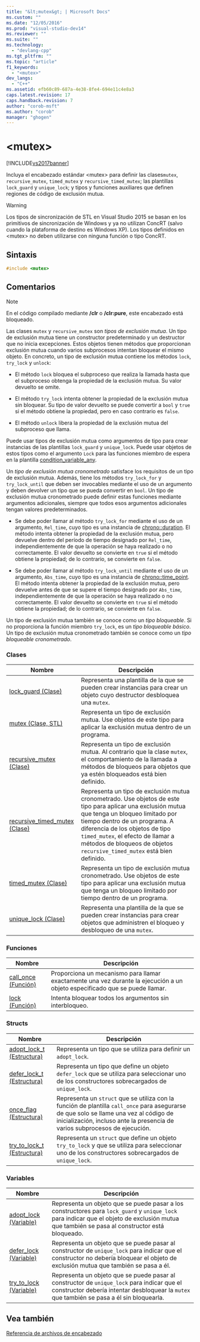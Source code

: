 ```yaml
---
title: "&lt;mutex&gt; | Microsoft Docs"
ms.custom: ""
ms.date: "12/05/2016"
ms.prod: "visual-studio-dev14"
ms.reviewer: ""
ms.suite: ""
ms.technology: 
  - "devlang-cpp"
ms.tgt_pltfrm: ""
ms.topic: "article"
f1_keywords: 
  - "<mutex>"
dev_langs: 
  - "C++"
ms.assetid: efb60c89-687a-4e38-8fe4-694e11c4e8a3
caps.latest.revision: 17
caps.handback.revision: 7
author: "corob-msft"
ms.author: "corob"
manager: "ghogen"
---
```

# &lt;mutex&gt;
[!INCLUDE[vs2017banner](../assembler/inline/includes/vs2017banner.md)]

Incluya el encabezado estándar \<mutex\> para definir las clases`mutex`, `recursive_mutex`, `timed_mutex` y `recursive_timed_mutex`; las plantillas `lock_guard` y `unique_lock`; y tipos y funciones auxiliares que definen regiones de código de exclusión mutua.  
  
> [!WARNING]
>  Los tipos de sincronización de STL en Visual Studio 2015 se basan en los primitivos de sincronización de Windows y ya no utilizan ConcRT \(salvo cuando la plataforma de destino es Windows XP\).  Los tipos definidos en \<mutex\> no deben utilizarse con ninguna función o tipo ConcRT.  
  
## Sintaxis  
  
```cpp  
#include <mutex>  
```  
  
## Comentarios  
  
> [!NOTE]
>  En el código compilado mediante **\/clr** o **\/clr:pure**, este encabezado está bloqueado.  
  
 Las clases `mutex` y `recursive_mutex` son *tipos de exclusión mutua*.  Un tipo de exclusión mutua tiene un constructor predeterminado y un destructor que no inicia excepciones.  Estos objetos tienen métodos que proporcionan exclusión mutua cuando varios subprocesos intentan bloquear el mismo objeto.  En concreto, un tipo de exclusión mutua contiene los métodos `lock`, `try_lock` y `unlock`:  
  
-   El método `lock` bloquea el subproceso que realiza la llamada hasta que el subproceso obtenga la propiedad de la exclusión mutua.  Su valor devuelto se omite.  
  
-   El método `try_lock` intenta obtener la propiedad de la exclusión mutua sin bloquear.  Su tipo de valor devuelto se puede convertir a `bool` y `true` si el método obtiene la propiedad, pero en caso contrario es `false`.  
  
-   El método `unlock` libera la propiedad de la exclusión mutua del subproceso que llama.  
  
 Puede usar tipos de exclusión mutua como argumentos de tipo para crear instancias de las plantillas `lock_guard` y `unique_lock`.  Puede usar objetos de estos tipos como el  argumento `Lock` para las funciones miembro de espera en la plantilla [condition\_variable\_any](../standard-library/condition-variable-any-class.md).  
  
 Un *tipo de exclusión mutua cronometrado* satisface los requisitos de un tipo de exclusión mutua.  Además, tiene los métodos `try_lock_for` y `try_lock_until` que deben ser invocables mediante el uso de un argumento y deben devolver un tipo que se pueda convertir en `bool`.  Un tipo de exclusión mutua cronometrado puede definir estas funciones mediante argumentos adicionales, siempre que todos esos argumentos adicionales tengan valores predeterminados.  
  
-   Se debe poder llamar al método `try_lock_for` mediante el uso de un argumento, `Rel_time`, cuyo tipo es una instancia de [chrono::duration](../standard-library/duration-class.md).  El método intenta obtener la propiedad de la exclusión mutua, pero devuelve dentro del período de tiempo designado por `Rel_time`, independientemente de que la operación se haya realizado o no correctamente.  El valor devuelto se convierte en `true` si el método obtiene la propiedad; de lo contrario, se convierte en `false`.  
  
-   Se debe poder llamar al método `try_lock_until` mediante el uso de un argumento, `Abs_time`, cuyo tipo es una instancia de [chrono::time\_point](../standard-library/time-point-class.md).  El método intenta obtener la propiedad de la exclusión mutua, pero devuelve antes de que se supere el tiempo designado por `Abs_time`, independientemente de que la operación se haya realizado o no correctamente.  El valor devuelto se convierte en `true` si el método obtiene la propiedad; de lo contrario, se convierte en `false`.  
  
 Un tipo de exclusión mutua también se conoce como un *tipo bloqueable*.  Si no proporciona la función miembro `try_lock`, es un *tipo bloqueable básico*.  Un tipo de exclusión mutua cronometrado también se conoce como un *tipo bloqueable cronometrado*.  
  
### Clases  
  
|Nombre|Descripción|  
|------------|-----------------|  
|[lock\_guard \(Clase\)](../standard-library/lock-guard-class.md)|Representa una plantilla de la que se pueden crear instancias para crear un objeto cuyo destructor desbloquea una `mutex`.|  
|[mutex \(Clase, STL\)](../standard-library/mutex-class-stl.md)|Representa un tipo de exclusión mutua.  Use objetos de este tipo para aplicar la exclusión mutua dentro de un programa.|  
|[recursive\_mutex \(Clase\)](../standard-library/recursive-mutex-class.md)|Representa un tipo de exclusión mutua.  Al contrario que la clase `mutex`, el comportamiento de la llamada a métodos de bloqueos para objetos que ya estén bloqueados está bien definido.|  
|[recursive\_timed\_mutex \(Clase\)](../standard-library/recursive-timed-mutex-class.md)|Representa un tipo de exclusión mutua cronometrado.  Use objetos de este tipo para aplicar una exclusión mutua que tenga un bloqueo limitado por tiempo dentro de un programa.  A diferencia de los objetos de tipo `timed_mutex`, el efecto de llamar a métodos de bloqueos de objetos `recursive_timed_mutex` está bien definido.|  
|[timed\_mutex \(Clase\)](../standard-library/timed-mutex-class.md)|Representa un tipo de exclusión mutua cronometrado.  Use objetos de este tipo para aplicar una exclusión mutua que tenga un bloqueo limitado por tiempo dentro de un programa.|  
|[unique\_lock \(Clase\)](../standard-library/unique-lock-class.md)|Representa una plantilla de la que se pueden crear instancias para crear objetos que administren el bloqueo y desbloqueo de una `mutex`.|  
  
### Funciones  
  
|Nombre|Descripción|  
|------------|-----------------|  
|[call\_once \(Función\)](../Topic/call_once%20Function.md)|Proporciona un mecanismo para llamar exactamente una vez durante la ejecución a un objeto especificado que se puede llamar.|  
|[lock \(Función\)](../Topic/lock%20Function.md)|Intenta bloquear todos los argumentos sin interbloqueo.|  
  
### Structs  
  
|Nombre|Descripción|  
|------------|-----------------|  
|[adopt\_lock\_t \(Estructura\)](../standard-library/adopt-lock-t-structure.md)|Representa un tipo que se utiliza para definir un `adopt_lock`.|  
|[defer\_lock\_t \(Estructura\)](../standard-library/defer-lock-t-structure.md)|Representa un tipo que define un objeto `defer_lock` que se utiliza para seleccionar uno de los constructores sobrecargados de `unique_lock`.|  
|[once\_flag \(Estructura\)](../standard-library/once-flag-structure.md)|Representa un `struct` que se utiliza con la función de plantilla `call_once` para asegurarse de que solo se llame una vez al código de inicialización, incluso ante la presencia de varios subprocesos de ejecución.|  
|[try\_to\_lock\_t \(Estructura\)](../standard-library/try-to-lock-t-structure.md)|Representa un `struct` que define un objeto `try_to_lock` y que se utiliza para seleccionar uno de los constructores sobrecargados de `unique_lock`.|  
  
### Variables  
  
|Nombre|Descripción|  
|------------|-----------------|  
|[adopt\_lock \(Variable\)](../Topic/adopt_lock%20Variable.md)|Representa un objeto que se puede pasar a los constructores para `lock_guard` y `unique_lock` para indicar que el objeto de exclusión mutua que también se pasa al constructor está bloqueado.|  
|[defer\_lock \(Variable\)](../Topic/defer_lock%20Variable.md)|Representa un objeto que se puede pasar al constructor de `unique_lock` para indicar que el constructor no debería bloquear el objeto de exclusión mutua que también se pasa a él.|  
|[try\_to\_lock \(Variable\)](../Topic/try_to_lock%20Variable.md)|Representa un objeto que se puede pasar al constructor de `unique_lock` para indicar que el constructor debería intentar desbloquear la `mutex` que también se pasa a él sin bloquearla.|  
  
## Vea también  
 [Referencia de archivos de encabezado](../standard-library/cpp-standard-library-header-files.md)